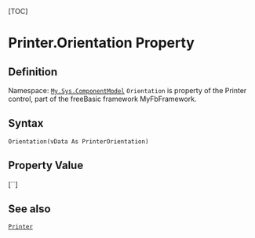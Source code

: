 [TOC]
# Printer.Orientation Property

## Definition
Namespace: [`My.Sys.ComponentModel`](My.Sys.ComponentModel.md)
`Orientation` is property of the Printer control, part of the freeBasic framework MyFbFramework.
## Syntax
```freeBasic
Orientation(vData As PrinterOrientation)
```
## Property Value
[``]
## See also
[`Printer`](Printer.md)
